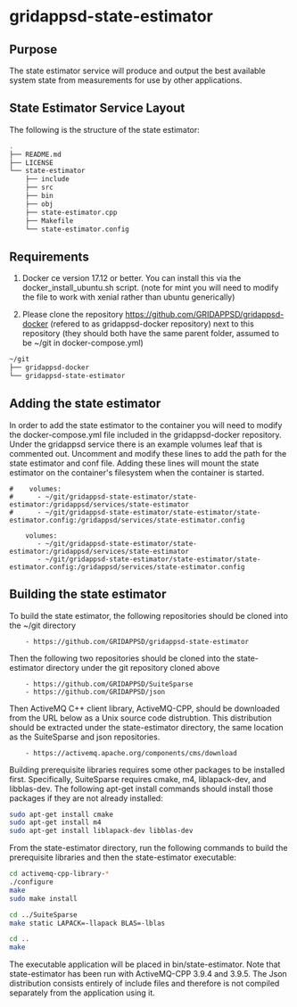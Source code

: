 # gridappsd-state-estimator

## Purpose

The state estimator service will produce and output the best available system state from measurements for use by other applications.

## State Estimator Service Layout

The following is the structure of the state estimator:

```` bash
.
├── README.md
├── LICENSE
└── state-estimator
    ├── include
    ├── src
    ├── bin
    ├── obj
    ├── state-estimator.cpp
    ├── Makefile
    └── state-estimator.config
````

## Requirements 

1. Docker ce version 17.12 or better.  You can install this via the docker_install_ubuntu.sh script.  (note for mint you will need to modify the file to work with xenial rather than ubuntu generically)

2. Please clone the repository <https://github.com/GRIDAPPSD/gridappsd-docker> (refered to as gridappsd-docker repository) next to this repository (they should both have the same parent folder, assumed to be ~/git in docker-compose.yml)

```` bash
~/git
├── gridappsd-docker
└── gridappsd-state-estimator	
````

## Adding the state estimator

In order to add the state estimator to the container you will need to modify the docker-compose.yml file included in the gridappsd-docker repository.  Under the gridappsd service there is an example volumes leaf that is commented out.  Uncomment and modify these lines to add the path for the state estimator and conf file.  Adding these lines will mount the state estimator on the container's filesystem when the container is started.

````
#    volumes:
#      - ~/git/gridappsd-state-estimator/state-estimator:/gridappsd/services/state-estimator
#      - ~/git/gridappsd-state-estimator/state-estimator/state-estimator.config:/gridappsd/services/state-estimator.config

    volumes:
       - ~/git/gridappsd-state-estimator/state-estimator:/gridappsd/services/state-estimator
       - ~/git/gridappsd-state-estimator/state-estimator/state-estimator.config:/gridappsd/services/state-estimator.config

````

## Building the state estimator

To build the state estimator, the following repositories should be cloned into the ~/git directory

````
	- https://github.com/GRIDAPPSD/gridappsd-state-estimator

````

Then the following two repositories should be cloned into the state-estimator directory under the git repository cloned above

````
	- https://github.com/GRIDAPPSD/SuiteSparse
	- https://github.com/GRIDAPPSD/json

````

Then ActiveMQ C++ client library, ActiveMQ-CPP, should be downloaded from the URL below as a Unix source code distrubtion.  This distribution should be extracted under the state-estimator directory, the same location as the SuiteSparse and json repositories.

````
    - https://activemq.apache.org/components/cms/download

````

Building prerequisite libraries requires some other packages to be installed first.  Specifically, SuiteSparse requires cmake, m4, liblapack-dev, and libblas-dev.  The following apt-get install commands should install those packages if they are not already installed:

```` bash
sudo apt-get install cmake
sudo apt-get install m4
sudo apt-get install liblapack-dev libblas-dev
````

From the state-estimator directory, run the following commands to build the prerequisite libraries and then the state-estimator executable:

```` bash
cd activemq-cpp-library-*
./configure
make
sudo make install

cd ../SuiteSparse
make static LAPACK=-llapack BLAS=-lblas

cd ..
make
````

The executable application will be placed in bin/state-estimator. Note that state-estimator has been run with ActiveMQ-CPP 3.9.4 and 3.9.5.  The Json distribution consists entirely of include files and therefore is not compiled separately from the application using it.

